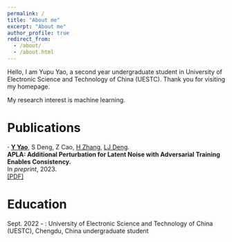 ```yaml
---
permalink: /
title: "About me"
excerpt: "About me"
author_profile: true
redirect_from: 
  - /about/
  - /about.html
---
```


Hello, I am Yupu Yao, a second year undergraduate student in University of Electronic Science and Technology of China (UESTC). Thank you for visiting my homepage.

My research interest is machine learning.

Publications
======
**&middot;** [**Y Yao**](https://yupuyao.github.io), S Deng, Z Cao, [H Zhang](https://harryzhangog.github.io/), [LJ Deng](https://liangjiandeng.github.io/).  
**APLA: Additional Perturbation for Latent Noise with Adversarial Training Enables Consistency.**  
In _preprint_, 2023.  
[[PDF]](https://arxiv.org/abs/2308.12605)

Education
======
Sept. 2022 - : University of Electronic Science and Technology of China (UESTC), Chengdu, China
undergraduate student
